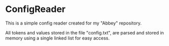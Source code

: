# ConfigReader

This is a simple config reader created for my "Abbey" repository.

All tokens and values stored in the file "config.txt", are parsed and stored in memory using a single linked list for easy access.
